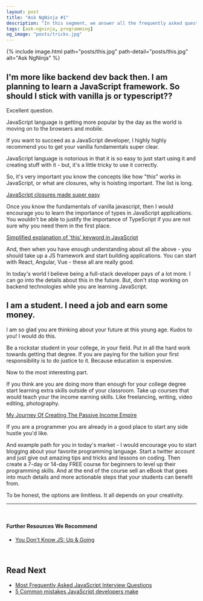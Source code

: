 ```yaml
---
layout: post
title: "Ask NgNinja #1"
description: "In this segment, we answer all the frequently asked questions our students are facing in their career."
tags: [ask-ngninja, programming]
og_image: "posts/tricks.jpg"
---
```


{% include image.html path="posts/this.jpg" path-detail="posts/this.jpg" alt="Ask NgNinja" %}

## I'm more like backend dev back then. I am planning to learn a JavaScript framework. So should I stick with vanilla js or typescript??

Excellent question. 

JavaScript language is getting more popular by the day as the world is moving on to the browsers and mobile.

If you want to succeed as a JavaScript developer, I highly highly recommend you to get your vanilla fundamentals super clear.

JavaScript language is notorious in that it is so easy to just start using it and creating stuff with it - but, it's a little tricky to use it correctly.


So, it's very important you know the concepts like how "this" works in JavaScript, or what are closures, why is hoisting important. The list is long.

[JavaScript closures made super easy](/posts/javascript-closures-made-super-easy)

Once you know the fundamentals of vanilla javascript, then I would encourage you to learn the importance of types in JavaScript applications. You wouldn't be able to justify the importance of TypeScript if you are not sure why you need them in the first place.

[Simplified explanation of 'this' keyword in JavaScript](/posts/what-is-this-in-javascript)

And, then when you have enough understanding about all the above - you should take up a JS framework and start building applications. You can start with React, Angular, Vue - these all are really good.

In today's world I believe being a full-stack developer pays of a lot more. I can go into the details about this in the future. But, don't stop working on backend technologies while you are learning JavaScript.

## I am a student. I need a job and earn some money.

I am so glad you are thinking about your future at this young age. Kudos to you! I would do this. 

Be a rockstar student in your college, in your field. Put in all the hard work towards getting that degree. If you are paying for the tuition your first responsibility is to do justice to it. Because education is expensive.

Now to the most interesting part.

If you think are you are doing more than enough for your college degree start learning extra skills outside of your classroom. Take up courses that would teach your the income earning skills. Like freelancing, writing, video editing, photography.

[My Journey Of Creating The Passive Income Empire](/posts/passive-income-my-journey)

If you are a programmer you are already in a good place to start any side hustle you'd like.

And example path for you in today's market - I would encourage you to start blogging about your favorite programming language. Start a twitter account and just give out amazing tips and tricks and lessons on coding. Then create a 7-day or 14-day FREE course for beginners to level up their programming skills. And at the end of the course sell an eBook that goes into much details and more actionable steps that your students can benefit from.

To be honest, the options are limitless. It all depends on your creativity.


---

<br>

#### Further Resources We Recommend

- [You Don't Know JS: Up & Going](https://amzn.to/2uSZayI)

<br>

## Read Next

- [Most Frequently Asked JavaScript Interview Questions](/posts/frequently-asked-javascript-interview-questions)
- [5 Common mistakes JavaScript developers make](/posts/steps-after-you-type-url-in-browser)
